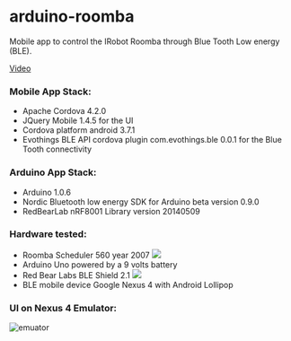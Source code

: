 # arduino-roomba
Mobile app to control the IRobot Roomba through Blue Tooth Low energy (BLE).

[Video](http://youtu.be/1BNJXwtzGkQ)

### Mobile App Stack:
- Apache Cordova 4.2.0
- JQuery Mobile 1.4.5 for the UI 
- Cordova platform android 3.7.1
- Evothings BLE API cordova plugin com.evothings.ble 0.0.1 for the Blue Tooth connectivity

### Arduino App Stack:
- Arduino 1.0.6
- Nordic Bluetooth low energy SDK for Arduino beta version 0.9.0
- RedBearLab nRF8001 Library version 20140509 

### Hardware tested:
- Roomba Scheduler 560 year 2007
![](https://github.com/brocchini/arduino-roomba/blob/master/images/arduino-roomba_hardware1.jpg)
- Arduino Uno powered by a 9 volts battery
- Red Bear Labs BLE Shield 2.1
 ![](https://github.com/brocchini/arduino-roomba/blob/master/images/arduino-roomba_hardware2.jpg)
- BLE mobile device Google Nexus 4 with Android Lollipop

### UI on Nexus 4 Emulator:
![emuator](https://github.com/brocchini/arduino-roomba/blob/master/images/Nexus_4_by_Google.png)
